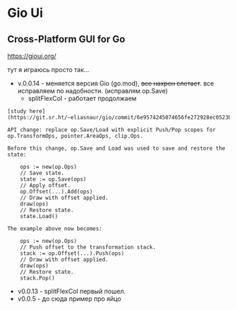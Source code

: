 # **Gio Ui**

## Cross-Platform GUI for Go

https://gioui.org/

тут я играюсь просто так...

- v.0.0.14 - меняется версия Gio (go.mod), ~~все нахрен слетает~~. все исправляем по надобности. (исправлям op.Save)
  - splitFlexCol - работает продолжаем

```golang
[study here](https://git.sr.ht/~eliasnaur/gio/commit/6e9574245074656fe272928ec0523be4749a80a9).

API change: replace op.Save/Load with explicit Push/Pop scopes for
op.TransformOps, pointer.AreaOps, clip.Ops.

Before this change, op.Save and Load was used to save and restore the
state:

    ops := new(op.Ops)
    // Save state.
    state := op.Save(ops)
    // Apply offset.
    op.Offset(...).Add(ops)
    // Draw with offset applied.
    draw(ops)
    // Restore state.
    state.Load()

The example above now becomes:

    ops := new(op.Ops)
    // Push offset to the transformation stack.
    stack := op.Offset(...).Push(ops)
    // Draw with offset applied.
    draw(ops)
    // Restore state.
    stack.Pop()
```

- v0.0.13 - splitFlexCol первый пошел.
- v0.0.5 - до сюда пример про яйцо
